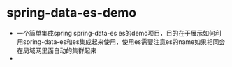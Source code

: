 # spring-data-es-demo

* 一个简单集成spring spring-data-es es的demo项目，目的在于展示如何利用spring-data-es和es集成起来使用，使用es需要注意es的name如果相同会在局域网里面自动的集群起来
* 

